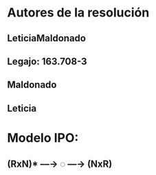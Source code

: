 # Autores de la resolución
## LeticiaMaldonado
## Legajo: 163.708-3
## Maldonado
## Leticia


# Modelo IPO:
## (RxN)* ––→ ◌ ––→ (NxR)
